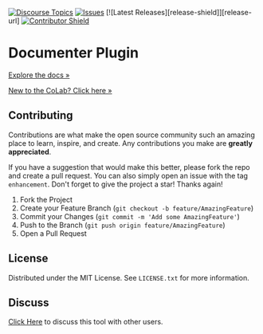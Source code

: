 [![Discourse Topics][discourse-shield]][discourse-url]
[![Issues][issues-shield]][issues-url]
[![Latest Releases][release-shield]][release-url]
[![Contributor Shield][contributor-shield]][contributors-url]

[discourse-shield]: https://img.shields.io/discourse/topics?server=https%3A%2F%2Fdeveloper.sailpoint.com%2Fdiscuss&link=https%3A%2F%2Fdeveloper.sailpoint.com%2Fdiscuss%2Fc%2Fcolab%2Fcolab-iiq-plugins%2F60
[discourse-url]: https://developer.sailpoint.com/discuss/t/documenter-plugin/22461
[issues-shield]:https://img.shields.io/github/issues/sailpoint-oss/colab-documenter-plugin?label=Issues
[issues-url]:https://github.com/sailpoint-oss/colab-documenter-plugin/issues
[contributor-shield]:https://img.shields.io/github/contributors/sailpoint-oss/colab-documenter-plugin?label=Contributors
[contributors-url]:https://github.com/sailpoint-oss/colab-documenter-plugin/graphs/contributors

# Documenter Plugin
[Explore the docs »](https://developer.sailpoint.com/discuss/t/documenter-plugin/22461)

[New to the CoLab? Click here »](https://developer.sailpoint.com/discuss/t/about-the-sailpoint-developer-community-colab/11230)

<!-- CONTRIBUTING -->
## Contributing

Contributions are what make the open source community such an amazing place to learn, inspire, and create. Any contributions you make are **greatly appreciated**.

If you have a suggestion that would make this better, please fork the repo and create a pull request. You can also simply open an issue with the tag `enhancement`.
Don't forget to give the project a star! Thanks again!

1. Fork the Project
2. Create your Feature Branch (`git checkout -b feature/AmazingFeature`)
3. Commit your Changes (`git commit -m 'Add some AmazingFeature'`)
4. Push to the Branch (`git push origin feature/AmazingFeature`)
5. Open a Pull Request

<!-- LICENSE -->
## License

Distributed under the MIT License. See `LICENSE.txt` for more information.

<!-- CONTACT -->
## Discuss
[Click Here](https://developer.sailpoint.com/discuss/t/documenter-plugin/22461) to discuss this tool with other users.
